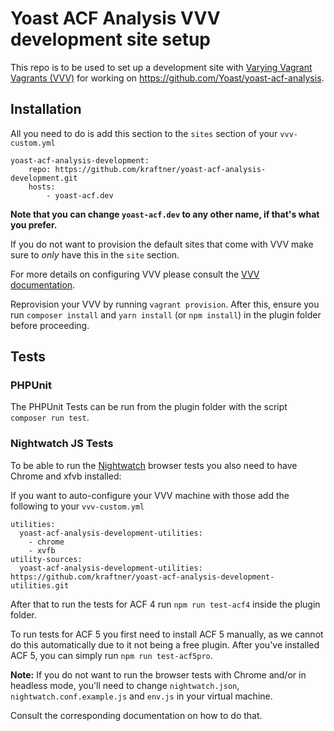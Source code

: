 # Yoast ACF Analysis VVV development site setup

This repo is to be used to set up a development site with [Varying Vagrant Vagrants (VVV)](https://github.com/Varying-Vagrant-Vagrants/VVV) for working on https://github.com/Yoast/yoast-acf-analysis.

## Installation

All you need to do is add this section to the `sites` section of your `vvv-custom.yml`

    yoast-acf-analysis-development:
        repo: https://github.com/kraftner/yoast-acf-analysis-development.git
        hosts:
            - yoast-acf.dev

**Note that you can change `yoast-acf.dev` to any other name, if that's what you prefer.**

If you do not want to provision the default sites that come with VVV make sure to *only* have this in the `site` section.

For more details on configuring VVV please consult the [VVV documentation](https://varyingvagrantvagrants.org/docs/en-US/vvv-config/).

Reprovision your VVV by running `vagrant provision`. After this, ensure you run `composer install` and `yarn install` (or `npm install`) in the plugin folder before proceeding.

## Tests

### PHPUnit

The PHPUnit Tests can be run from the plugin folder with the script `composer run test`.

### Nightwatch JS Tests

To be able to run the [Nightwatch](http://nightwatchjs.org/) browser tests you also need to have Chrome and xfvb installed:

If you want to auto-configure your VVV machine with those add the following to your `vvv-custom.yml`

    utilities:
      yoast-acf-analysis-development-utilities:
        - chrome
        - xvfb
    utility-sources:
      yoast-acf-analysis-development-utilities: https://github.com/kraftner/yoast-acf-analysis-development-utilities.git

After that to run the tests for ACF 4 run `npm run test-acf4` inside the plugin folder.

To run tests for ACF 5 you first need to install ACF 5 manually, as we cannot do this automatically due to it not being a free plugin.
After you've installed ACF 5, you can simply run `npm run test-acf5pro`.

**Note:**
If you do not want to run the browser tests with Chrome and/or in headless mode, you'll need to change `nightwatch.json`, `nightwatch.conf.example.js` and `env.js` in your virtual machine. 

Consult the corresponding documentation on how to do that.
